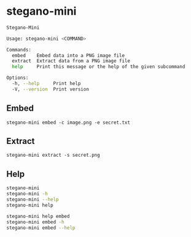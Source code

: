 # stegano-mini

```bash
Stegano-Mini

Usage: stegano-mini <COMMAND>

Commands:
  embed    Embed data into a PNG image file
  extract  Extract data from a PNG image file
  help     Print this message or the help of the given subcommand

Options:
  -h, --help     Print help
  -V, --version  Print version
```

## Embed

`stegano-mini embed -c image.png -e secret.txt`

<!-- ```bash
Embed data into a PNG image file

Usage: stegano-mini embed --coverfile <COVERFILE> --embedfile <EMBEDFILE>

Options:
  -c, --coverfile <COVERFILE>  Path to the cover PNG image file
  -e, --embedfile <EMBEDFILE>  Path to the file to embed
  -h, --help                   Print help
``` -->

## Extract

`stegano-mini extract -s secret.png`

<!-- ```bash
Extract data from a PNG image file

Usage: stegano-mini extract --stegofile <STEGOFILE>

Options:
  -s, --stegofile <STEGOFILE>  Path to the stego PNG image file that holds the secret data
  -h, --help                   Print help
``` -->

## Help

```bash
stegano-mini
stegano-mini -h
stegano-mini --help
stegano-mini help

stegano-mini help embed
stegano-mini embed -h
stegano-mini embed --help
```
